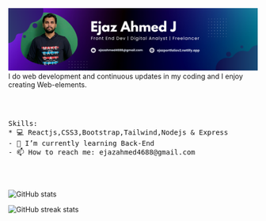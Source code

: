 
<img src='Purple Gradient Digital Marketing LinkedIn Banner.png' width='900'/>                
<!-- ![Profile views](https://gpvc.arturio.dev/Ejaz-100400)   -->
I do web development and continuous updates in my coding and I enjoy creating Web-elements.
<pre> 
<!-- <video src="https://github.com/Ejaz-100400/media/blob/main/ejaportfolio.mp4"></video> -->
<!-- [![trophy](https://github-profile-trophy.vercel.app/?username=Ejaz-100400)](https://github.com/ryo-ma/github-profile-trophy) -->
Skills: 
* 💻 Reactjs,CSS3,Bootstrap,Tailwind,Nodejs & Express 
- 🌱 I’m currently learning Back-End   
- 📫 How to reach me: ejazahmed4688@gmail.com  

<!-- [![Top Langs](https://github-readme-stats.vercel.app/api/top-langs/?username=Ejaz-100400)](https://github.com/anuraghazra/github-readme-stats) -->
</pre>


![GitHub stats](https://github-readme-stats.vercel.app/api?username=Ejaz-100400&show_icons=true)  

![GitHub streak stats](https://github-readme-streak-stats.herokuapp.com/?user=Ejaz-100400)  
<!--![GitHub Activity Graph](https://activity-graph.herokuapp.com/graph?username=Ejaz-100400) --> 

